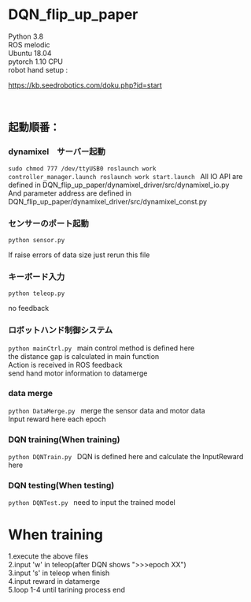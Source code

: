 # DQN_flip_up_paper

Python 3.8<br>
ROS melodic<br>
Ubuntu 18.04<br>
pytorch 1.10 CPU<br>
robot hand setup : <p>https://kb.seedrobotics.com/doku.php?id=start</p><br>

## 起動順番：
### dynamixel　サーバー起動
<code>sudo chmod 777 /dev/ttyUSB0
roslaunch work controller_manager.launch 
roslaunch work start.launch
</code>
All IO API are defined in DQN_flip_up_paper/dynamixel_driver/src/dynamixel_io.py<br>
And parameter address are defined in DQN_flip_up_paper/dynamixel_driver/src/dynamixel_const.py<br>

### センサーのポート起動
<code>python sensor.py
</code>

If raise errors of data size just rerun this file<br>

### キーボード入力
<code>python teleop.py
</code>

no feedback

### ロボットハンド制御システム
<code>python mainCtrl.py
</code>
main control method is defined here<br>
the distance gap is calculated in main function<br>
Action is received in ROS feedback<br>
send hand motor information to datamerge <br>

### data merge
<code>python DataMerge.py
</code>
merge the sensor data and motor data<br>
Input reward here each epoch<br>

### DQN training(When training)
<code>python DQNTrain.py
</code>
DQN is defined here and calculate the InputReward here<br>

### DQN testing(When testing)
<code>python DQNTest.py
</code>
need to input the trained model<br>

# When training
1.execute the above files<br>
2.input 'w' in teleop(after DQN shows ">>>epoch XX")<br>
3.input 's' in teleop when finish<br>
4.input reward in datamerge<br>
5.loop 1-4 until tarining process end<br>
